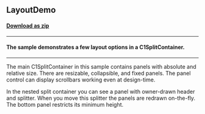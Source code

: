 ## LayoutDemo
#### [Download as zip](https://grapecity.github.io/DownGit/#/home?url=https://github.com/GrapeCity/ComponentOne-WinForms-Samples/tree/master/NetFramework\SplitContainer\CS\LayoutDemo)
____
#### The sample demonstrates a few layout options in a C1SplitContainer.
____
The main C1SplitContainer in this sample contains panels with absolute and relative size. There are resizable, collapsible, and fixed panels. The panel control can display scrollbars working even at design-time. 

In the nested split container you can see a panel with owner-drawn header and splitter. When you move this splitter the panels are redrawn on-the-fly. The bottom panel restricts its minimum height. 